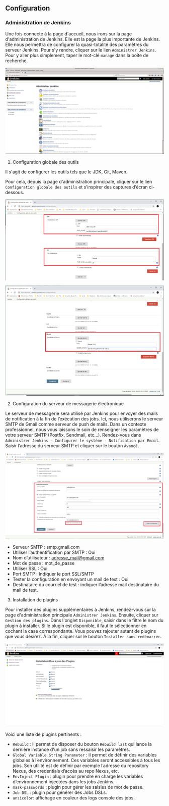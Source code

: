 ## Configuration

### Administration de Jenkins

  Une fois connecté à la page d'accueil, nous irons sur la page d'administration de Jenkins. Elle est la page la plus importante de Jenkins. Elle nous permettra de configurer la quasi-totalité des paramètres du serveur Jenkins. Pour s'y rendre, cliquer sur le lien `Administrer Jenkins`. Pour y aller plus simplement, taper le mot-clé `manage` dans la boîte de recherche.

  ![gras](pictures/1-page-administrer-jenkins.png)

  1. Configuration globale des outils

  Il s'agit de configurer les outils tels que le JDK, Git, Maven.

  Pour cela, depuis la page d'administration principale, cliquer sur le lien `Configuration globale des outils` et s’inspirer des captures d’écran ci-dessous.

  ![gras](pictures/2-Capture-config-outils.PNG)

  ![gras](pictures/3-Capture-Maven.PNG)

  2. Configuration du serveur de messagerie électronique

  Le serveur de messagerie sera utilisé par Jenkins pour envoyer des mails de notification à la fin de l’exécution des jobs. Ici, nous utiliserons le serveur SMTP de Gmail comme serveur de push de mails. Dans un contexte professionnel, nous vous laissons le soin de renseigner les paramètres de votre serveur SMTP (Postfix, Sendmail, etc…). Rendez-vous dans `Administrer Jenkins - Configurer le système - Notification par Email`.
  Saisir l’adresse du serveur SMTP et cliquer sur le bouton `Avancé`.

  ![gras](pictures/4-Capture-configuration-smtp.PNG)


  *   Serveur SMTP : smtp.gmail.com
  *   Utiliser l’authentification par SMTP : Oui
  *   Nom d’utilisateur : adresse_mail@gmail.com
  *   Mot de passe : mot_de_passe
  *   Utiliser SSL : Oui
  *   Port SMTP : Indiquer le port SSL/SMTP
  *   Tester la configuration en envoyant un mail de test : Oui
  *   Destinataire du courriel de test : indiquer l’adresse mail destinataire du mail de test.

  3. Installation de plugins

  Pour installer des plugins supplémentaires à Jenkins, rendez-vous sur la page d'administration principale `Administrer Jenkins`. Ensuite, cliquer sur `Gestion des plugins`.
  Dans l'onglet `Disponible`, saisir dans le filtre le nom du plugin  à installer.
  Si le plugin est disponible, il faut le sélectionner en cochant la case correspondante.
  Vous pouvez rajouter autant de plugins que vous désirez. À la fin, cliquer sur le bouton `Installer sans redémarrer`.

  ![gras](pictures/5-Capture-install-plugin.PNG)


  Voici une liste de plugins pertinents :

  *   `Rebuild` : Il permet de disposer du bouton `Rebuild last` qui lance la dernière instance d'un job sans ressaisir les paramètres.
  *   `Global Variable String Parameter` : il permet de définir des variables globales à l’environnement. Ces variables seront accessibles à tous les jobs. Son utilité est de définir par exemple l’adresse du repository Nexus, des credentials d’accès au repo Nexus, etc.
  *   `EnvInject Plugin` : plugin pour prendre en charge les variables d’environnement injectées dans les jobs Jenkins.
  *   `mask-passwords` : plugin pour gérer les saisies de mot de passe.
  *   `Job DSL` : plugin pour générer des Jobs DSLs.
  *   `ansicolor`: affichage en couleur des logs console des jobs.
